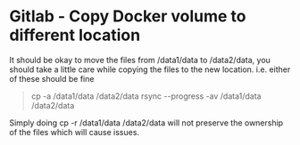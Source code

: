 # Gitlab - Copy Docker volume to different location

It should be okay to move the files from /data1/data to /data2/data, you should take a little care while copying the files to the new location. i.e. either of these should be fine

> cp -a /data1/data /data2/data
> rsync --progress -av /data1/data /data2/data

Simply doing cp -r /data1/data /data2/data will not preserve the ownership of the files which will cause issues.